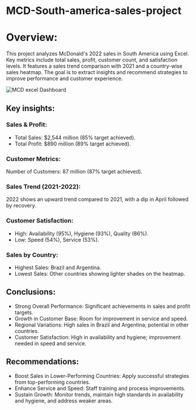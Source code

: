 # MCD-South-america-sales-project

# Overview:
This project analyzes McDonald's 2022 sales in South America using Excel. Key metrics include total sales, profit, customer count, and satisfaction levels. It features a sales trend comparison with 2021 and a country-wise sales heatmap. The goal is to extract insights and recommend strategies to improve performance and customer experience.

![MCD excel Dashboard](https://github.com/user-attachments/assets/65d3873f-1300-4370-8d01-8bf7ed6b347f)

## Key insights:
### Sales & Profit:
* Total Sales: $2,544 million (85% target achieved).
* Total Profit: $890 million (89% target achieved).

### Customer Metrics:
Number of Customers: 87 million (87% target achieved).

### Sales Trend (2021-2022): 
2022 shows an upward trend compared to 2021, with a dip in April followed by recovery.

### Customer Satisfaction:
* High: Availability (95%), Hygiene (93%), Quality (86%).
* Low: Speed (54%), Service (53%).

### Sales by Country:
* Highest Sales: Brazil and Argentina.
* Lowest Sales: Other countries showing lighter shades on the heatmap.

## Conclusions:
* Strong Overall Performance: Significant achievements in sales and profit targets.
* Growth in Customer Base: Room for improvement in service and speed.
* Regional Variations: High sales in Brazil and Argentina; potential in other countries.
* Customer Satisfaction: High in availability and hygiene; improvement needed in speed and service.

## Recommendations:
* Boost Sales in Lower-Performing Countries: Apply successful strategies from top-performing countries.
* Enhance Service and Speed: Staff training and process improvements.
* Sustain Growth: Monitor trends, maintain high standards in availability and hygiene, and address weaker areas.







